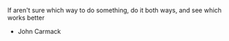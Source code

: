 If aren't sure which way to do something, do it both ways, and see which works better
 - John Carmack
